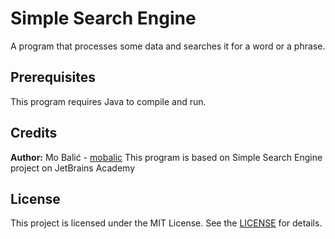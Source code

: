 # Simple Search Engine
A program that processes some data and searches it for a word or a phrase.

## Prerequisites
This program requires Java to compile and run.

## Credits
**Author:** Mo Balić - [mobalic](https://github.com/mobalic)
This program is based on Simple Search Engine project on JetBrains Academy

## License
This project is licensed under the MIT License. See the [LICENSE](https://github.com/mobalic/Simple-Search-Engine/blob/main/LICENSE) for details.

